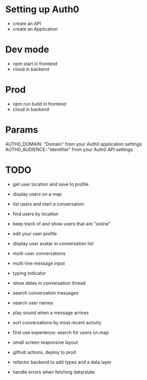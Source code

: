 # Setting up Auth0

- create an API
- create an Application

# Dev mode

- npm start in frontend
- cloud in backend

# Prod

- npm run build in frontend
- cloud in backend

# Params

AUTH0_DOMAIN: "Domain" from your Auth0 application settings
AUTH0_AUDIENCE: "Identifier" from your Auth0 API settings

# TODO

- get user location and save to profile
- display users on a map

- list users and start a conversation
- find users by location
- keep track of and show users that are "online"
- edit your user profile
- display user avatar in conversation list
- multi-user conversations
- multi-line message input
- typing indicator
- show dates in conversation thread
- search conversation messages
- search user names
- play sound when a message arrives
- sort conversations by most recent activity
- first use experience: search for users on map
- small screen responsive layout
- github actions, deploy to prod
- refactor backend to add types and a data layer
- handle errors when fetching data/state
